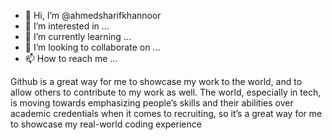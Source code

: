 - 👋 Hi, I’m @ahmedsharifkhannoor
- 👀 I’m interested in ...
- 🌱 I’m currently learning ...
- 💞️ I’m looking to collaborate on ...
- 📫 How to reach me ...

<!---
ahmedsharifkhannoor/ahmedsharifkhannoor is a ✨ special ✨ repository because its `README.md` (this file) appears on your GitHub profile.
You can click the Preview link to take a look at your changes.
--->
Github is a great way for me to showcase my work to the world, and to allow others to contribute to my work as well. The world, especially in tech, is moving towards emphasizing people’s skills and their abilities over academic credentials when it comes to recruiting, so it’s a great way for me to showcase my real-world coding experience
